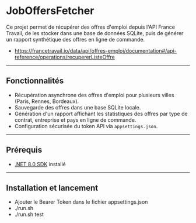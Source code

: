 # JobOffersFetcher

Ce projet permet de récupérer des offres d'emploi depuis l'API France Travail, de les stocker dans une base de données SQLite, puis de générer un rapport synthétique des offres en ligne de commande.  
- https://francetravail.io/data/api/offres-emploi/documentation#/api-reference/operations/recupererListeOffre

---

## Fonctionnalités

- Récupération asynchrone des offres d'emploi pour plusieurs villes (Paris, Rennes, Bordeaux).
- Sauvegarde des offres dans une base SQLite locale.
- Génération d'un rapport affichant les statistiques des offres par type de contrat, entreprise et pays en ligne de commande.
- Configuration sécurisée du token API via `appsettings.json`.

---

## Prérequis

- [.NET 8.0 SDK](https://dotnet.microsoft.com/en-us/download/dotnet/8.0) installé

---

## Installation et lancement

- Ajouter le Bearer Token dans le fichier appsettings.json
- ./run.sh
- ./run.sh test
